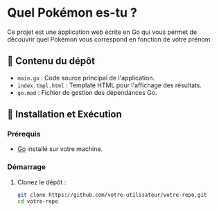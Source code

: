 # Quel Pokémon es-tu ?

Ce projet est une application web écrite en Go qui vous permet de découvrir quel Pokémon vous correspond en fonction de votre prénom.

## 📂 Contenu du dépôt

- `main.go` : Code source principal de l'application.
- `index.tmpl.html` : Template HTML pour l'affichage des résultats.
- `go.mod` : Fichier de gestion des dépendances Go.

## 🚀 Installation et Exécution

### Prérequis

- [Go](https://go.dev/doc/install) installé sur votre machine.

### Démarrage

1. Clonez le dépôt :

   ```sh
   git clone https://github.com/votre-utilisateur/votre-repo.git
   cd votre-repo
